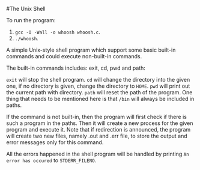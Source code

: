 #The Unix Shell

To run the program:
1. `gcc -O -Wall -o whoosh whoosh.c`.
2. `./whoosh`.

A simple Unix-style shell program which support some basic built-in commands and could execute non-built-in commands.

The built-in commands includes: exit, cd, pwd and path:

`exit` will stop the shell program. 
`cd` will change the directory into the given one, if no directory is given, change the directory to `HOME`. 
`pwd` will print out the current path with directory. 
`path` will reset the path of the program. One thing that needs to be mentioned here is that `/bin` will always be included in paths.

If the command is not built-in, then the program will first check if there is such a program in the paths. Then it will create a new process for the given program and execute it. Note that if redirection is announced, the program will create two new files, namely .out and .err file, to store the output and error messages only for this command.

All the errors happened in the shell program will be handled by printing `An error has occured` to `STDERR_FILENO`.
